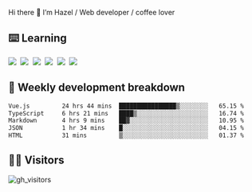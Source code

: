 
Hi there 👋 I’m Hazel / Web developer / coffee lover

## ⌨️ Learning

<samp>
 <a href="https://github.com/vuejs/core"><img src="https://api.iconify.design/logos:vue.svg" /></a>
  <a href="https://github.com/vuejs/core"><img src="https://api.iconify.design/logos:react.svg" /></a>
  <a href="https://github.com/solidjs/solid"><img src="https://api.iconify.design/logos:solidjs.svg" /></a>
  <a href="https://github.com/vitejs/vite"><img src="https://api.iconify.design/logos:vitejs.svg" /></a>
  <a href="https://github.com/microsoft/TypeScript"><img src="https://api.iconify.design/logos:typescript-icon.svg" /></a> 
  <a href="https://github.com/unocss/unocss"><img src="https://api.iconify.design/logos:unocss.svg" /></a>
  

</samp>


## 🦀 Weekly development breakdown

<!--START_SECTION:waka-->

```txt
Vue.js         24 hrs 44 mins  ████████████████▒░░░░░░░░   65.15 %
TypeScript     6 hrs 21 mins   ████▒░░░░░░░░░░░░░░░░░░░░   16.74 %
Markdown       4 hrs 9 mins    ██▓░░░░░░░░░░░░░░░░░░░░░░   10.95 %
JSON           1 hr 34 mins    █░░░░░░░░░░░░░░░░░░░░░░░░   04.15 %
HTML           31 mins         ▒░░░░░░░░░░░░░░░░░░░░░░░░   01.37 %
```

<!--END_SECTION:waka-->
## 👬🏻 Visitors

![gh_visitors](https://profile-counter.glitch.me/Hazel-Lin/count.svg)

